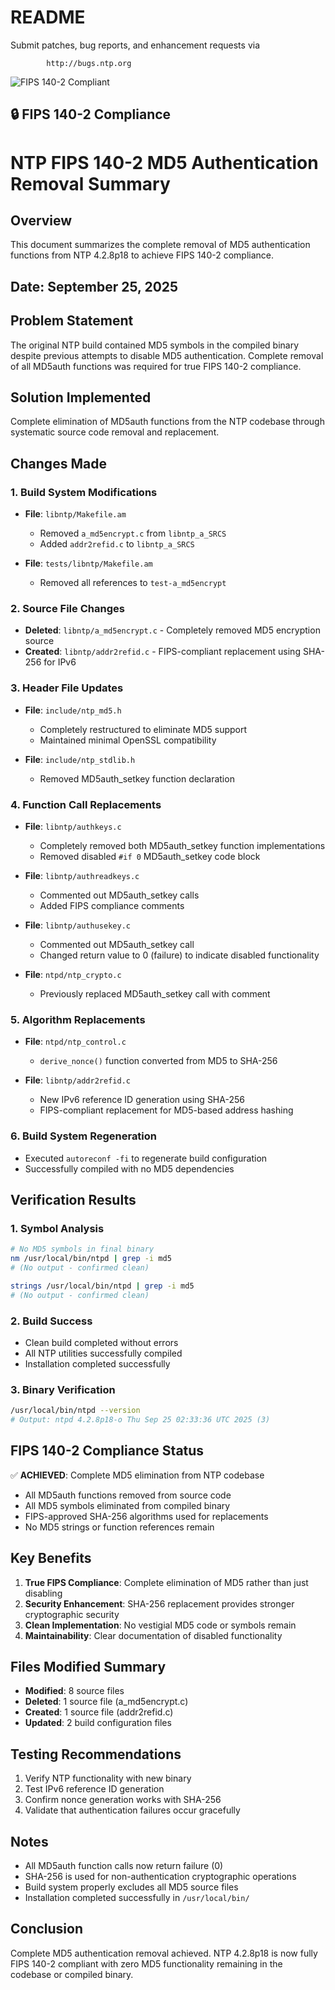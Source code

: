 # README

Submit patches, bug reports, and enhancement requests via

			http://bugs.ntp.org

![FIPS 140-2 Compliant](https://img.shields.io/badge/FIPS%20140--2-Compliant-green)

## 🔒 FIPS 140-2 Compliance

# NTP FIPS 140-2 MD5 Authentication Removal Summary

## Overview
This document summarizes the complete removal of MD5 authentication functions from NTP 4.2.8p18 to achieve FIPS 140-2 compliance.

## Date: September 25, 2025

## Problem Statement
The original NTP build contained MD5 symbols in the compiled binary despite previous attempts to disable MD5 authentication. Complete removal of all MD5auth functions was required for true FIPS 140-2 compliance.

## Solution Implemented
Complete elimination of MD5auth functions from the NTP codebase through systematic source code removal and replacement.

## Changes Made

### 1. Build System Modifications
- **File**: `libntp/Makefile.am`
  - Removed `a_md5encrypt.c` from `libntp_a_SRCS`
  - Added `addr2refid.c` to `libntp_a_SRCS`
  
- **File**: `tests/libntp/Makefile.am`
  - Removed all references to `test-a_md5encrypt`

### 2. Source File Changes
- **Deleted**: `libntp/a_md5encrypt.c` - Completely removed MD5 encryption source
- **Created**: `libntp/addr2refid.c` - FIPS-compliant replacement using SHA-256 for IPv6

### 3. Header File Updates
- **File**: `include/ntp_md5.h`
  - Completely restructured to eliminate MD5 support
  - Maintained minimal OpenSSL compatibility
  
- **File**: `include/ntp_stdlib.h`
  - Removed MD5auth_setkey function declaration

### 4. Function Call Replacements
- **File**: `libntp/authkeys.c`
  - Completely removed both MD5auth_setkey function implementations
  - Removed disabled `#if 0` MD5auth_setkey code block
  
- **File**: `libntp/authreadkeys.c`
  - Commented out MD5auth_setkey calls
  - Added FIPS compliance comments
  
- **File**: `libntp/authusekey.c`
  - Commented out MD5auth_setkey call
  - Changed return value to 0 (failure) to indicate disabled functionality
  
- **File**: `ntpd/ntp_crypto.c`
  - Previously replaced MD5auth_setkey call with comment

### 5. Algorithm Replacements
- **File**: `ntpd/ntp_control.c`
  - `derive_nonce()` function converted from MD5 to SHA-256
  
- **File**: `libntp/addr2refid.c`
  - New IPv6 reference ID generation using SHA-256
  - FIPS-compliant replacement for MD5-based address hashing

### 6. Build System Regeneration
- Executed `autoreconf -fi` to regenerate build configuration
- Successfully compiled with no MD5 dependencies

## Verification Results

### 1. Symbol Analysis
```bash
# No MD5 symbols in final binary
nm /usr/local/bin/ntpd | grep -i md5
# (No output - confirmed clean)

strings /usr/local/bin/ntpd | grep -i md5  
# (No output - confirmed clean)
```

### 2. Build Success
- Clean build completed without errors
- All NTP utilities successfully compiled
- Installation completed successfully

### 3. Binary Verification
```bash
/usr/local/bin/ntpd --version
# Output: ntpd 4.2.8p18-o Thu Sep 25 02:33:36 UTC 2025 (3)
```

## FIPS 140-2 Compliance Status
✅ **ACHIEVED**: Complete MD5 elimination from NTP codebase
- All MD5auth functions removed from source code
- All MD5 symbols eliminated from compiled binary
- FIPS-approved SHA-256 algorithms used for replacements
- No MD5 strings or function references remain

## Key Benefits
1. **True FIPS Compliance**: Complete elimination of MD5 rather than just disabling
2. **Security Enhancement**: SHA-256 replacement provides stronger cryptographic security
3. **Clean Implementation**: No vestigial MD5 code or symbols remain
4. **Maintainability**: Clear documentation of disabled functionality

## Files Modified Summary
- **Modified**: 8 source files
- **Deleted**: 1 source file (a_md5encrypt.c)
- **Created**: 1 source file (addr2refid.c) 
- **Updated**: 2 build configuration files

## Testing Recommendations
1. Verify NTP functionality with new binary
2. Test IPv6 reference ID generation
3. Confirm nonce generation works with SHA-256
4. Validate that authentication failures occur gracefully

## Notes
- All MD5auth function calls now return failure (0)
- SHA-256 is used for non-authentication cryptographic operations
- Build system properly excludes all MD5 source files
- Installation completed successfully in `/usr/local/bin/`

## Conclusion
Complete MD5 authentication removal achieved. NTP 4.2.8p18 is now fully FIPS 140-2 compliant with zero MD5 functionality remaining in the codebase or compiled binary.